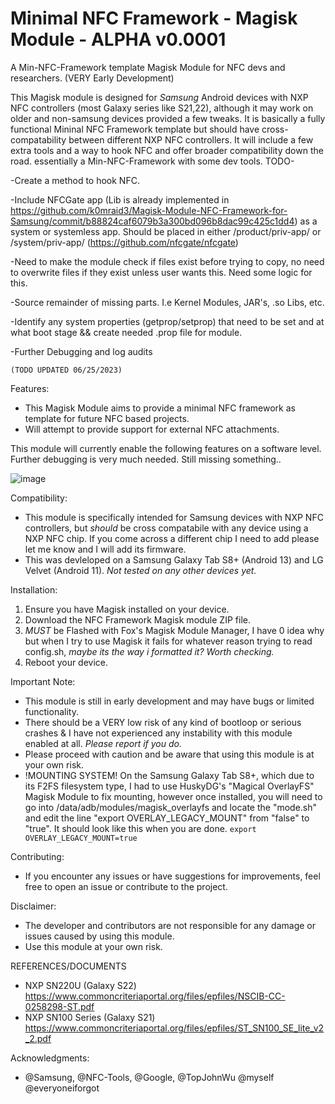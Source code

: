 # Minimal NFC Framework - Magisk Module - ALPHA v0.0001
A Min-NFC-Framework template Magisk Module for NFC devs and researchers. (VERY Early Development)

This Magisk module is designed for *Samsung* Android devices with NXP NFC controllers (most Galaxy series like S21,22), although it may work on older and non-samsung devices provided a few tweaks. It is basically a fully functional Mininal NFC Framework template but should have cross-compatability between different NXP NFC controllers. It will include a few extra tools and a way to hook NFC and offer broader compatibility down the road. essentially a Min-NFC-Framework with some dev tools.
TODO-

-Create a method to hook NFC.

-Include NFCGate app (Lib is already implemented in https://github.com/k0mraid3/Magisk-Module-NFC-Framework-for-Samsung/commit/b88824caf6079b3a300bd096b8dac99c425c1dd4)  as a system or systemless app. Should be placed in either /product/priv-app/ or /system/priv-app/ (https://github.com/nfcgate/nfcgate)

-Need to make the module check if files exist before trying to copy, no need to overwrite files if they exist unless user wants this. Need some logic for this.

-Source remainder of missing parts. I.e Kernel Modules, JAR's, .so Libs, etc. 

-Identify any system properties (getprop/setprop) that need to be set and at what boot stage && create needed .prop file for module.

-Further Debugging and log audits


```(TODO UPDATED 06/25/2023)```

Features:
- This Magisk Module aims to provide a minimal NFC framework as template for future NFC based projects.
- Will attempt to provide support for external NFC attachments.

This module will currently enable the following features on a software level. Further debugging is very much needed. Still missing something..

![image](https://github.com/k0mraid3/Magisk-Module-NFC-Framework-for-Samsung/assets/62849592/c30359b9-930b-40b9-a4ed-1fe94f7212f3)


Compatibility:
- This module is specifically intended for Samsung devices with NXP NFC controllers, but *should* be cross compatabile with any device using a NXP NFC chip. If you come across a different chip I need to add please let me know and I will add its firmware.
- This was devleloped on a Samsung Galaxy Tab S8+ (Android 13) and LG Velvet (Android 11). *Not tested on any other devices yet.*

Installation:
1. Ensure you have Magisk installed on your device.
2. Download the NFC Framework Magisk module ZIP file.
3. *MUST* be Flashed with Fox's Magisk Module Manager, I have 0 idea why but when I try to use Magisk it fails for whatever reason trying to read config.sh, *maybe its the way i formatted it? Worth checking.*
4. Reboot your device.


Important Note:
- This module is still in early development and may have bugs or limited functionality.
- There should be a VERY low risk of any kind of bootloop or serious crashes & I have not experienced any instability with this module enabled at all. *Please report if you do.*
- Please proceed with caution and be aware that using this module is at your own risk.
- !MOUNTING SYSTEM! On the Samsung Galaxy Tab S8+, which due to its F2FS filesystem type, I had to use HuskyDG's "Magical OverlayFS" Magisk Module to fix mounting, however once installed, you will need to go into /data/adb/modules/magisk_overlayfs and locate the "mode.sh" and edit the line "export OVERLAY_LEGACY_MOUNT" from "false" to "true". It should look like this when you are done. ```export OVERLAY_LEGACY_MOUNT=true```
  
Contributing:
- If you encounter any issues or have suggestions for improvements, feel free to open an issue or contribute to the project.

Disclaimer:
- The developer and contributors are not responsible for any damage or issues caused by using this module.
- Use this module at your own risk.

REFERENCES/DOCUMENTS
- NXP SN220U (Galaxy S22) https://www.commoncriteriaportal.org/files/epfiles/NSCIB-CC-0258298-ST.pdf
- NXP SN100 Series (Galaxy S21) https://www.commoncriteriaportal.org/files/epfiles/ST_SN100_SE_lite_v2_2.pdf

Acknowledgments:
- @Samsung, @NFC-Tools, @Google, @TopJohnWu @myself @everyoneiforgot
  

